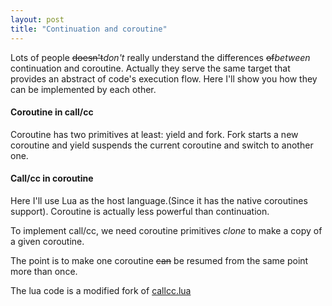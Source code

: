 ```yaml
---
layout: post
title: "Continuation and coroutine"
---
```


Lots of people <s>doesn't</s>*don't* really understand the differences <s>of</s>*between* continuation and coroutine. Actually they serve the same target that provide<r>s</r> an abstract of code's execution flow. Here I'll show you how they can be implemented by each other.
#### Coroutine in call/cc
Coroutine has two primitives at least: yield and fork. Fork starts a new coroutine and yield suspends the current coroutine and switch to another one.
<script src="https://gist.github.com/1880669.js?file=coroutine.scm"></script>

#### Call/cc in coroutine
Here I'll use Lua as the host language.(Since it has the native coroutines support).
Coroutine is actually less powerful than continuation.

To implement call/cc, we need coroutine primitives *clone* to make a copy of a given coroutine.

The point is to make one coroutine <s>can</s> be resumed from the same point more than once.
<script src="https://gist.github.com/1880669.js?file=callcc.lua"></script>

The lua code is a modified fork of [callcc.lua](https://github.com/torus/lua-call-cc/blob/master/callcc.lua)
